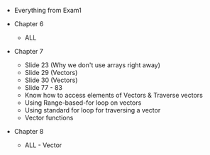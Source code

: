 * Everything from Exam1

* Chapter 6
    * ALL
* Chapter 7
    * Slide 23 (Why we don't use arrays right away)
    * Slide 29 (Vectors)
    * Slide 30 (Vectors)
    * Slide 77 - 83
    * Know how to access elements of Vectors & Traverse vectors
    * Using Range-based-for loop on vectors
    * Using standard for loop for traversing a vector
    * Vector functions
* Chapter 8
    * ALL - Vector